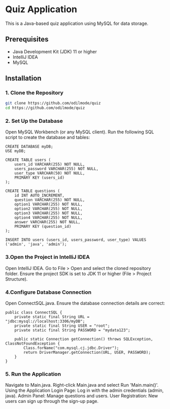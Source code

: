 # Quiz Application

This is a Java-based quiz application using MySQL for data storage.

## Prerequisites

- Java Development Kit (JDK) 11 or higher
- IntelliJ IDEA
- MySQL

## Installation

### 1. Clone the Repository

```sh
git clone https://github.com/odilmode/quiz
cd https://github.com/odilmode/quiz
```
### 2. Set Up the Database
Open MySQL Workbench (or any MySQL client).
Run the following SQL script to create the database and tables:

```angular2html
CREATE DATABASE myDB;
USE myDB;

CREATE TABLE users (
    users_id VARCHAR(255) NOT NULL,
    users_password VARCHAR(255) NOT NULL,
    user_type VARCHAR(50) NOT NULL,
    PRIMARY KEY (users_id)
);

CREATE TABLE questions (
    id INT AUTO_INCREMENT,
    question VARCHAR(255) NOT NULL,
    option1 VARCHAR(255) NOT NULL,
    option2 VARCHAR(255) NOT NULL,
    option3 VARCHAR(255) NOT NULL,
    option4 VARCHAR(255) NOT NULL,
    answer VARCHAR(255) NOT NULL,
    PRIMARY KEY (question_id)
);

INSERT INTO users (users_id, users_password, user_type) VALUES ('admin', 'java', 'admin');

```
### 3.Open the Project in IntelliJ IDEA
Open IntelliJ IDEA.
Go to File > Open and select the cloned repository folder.
Ensure the project SDK is set to JDK 11 or higher (File > Project Structure). 
### 4.Configure Database Connection
   Open ConnectSQL.java.
   Ensure the database connection details are correct:
```
public class ConnectSQL {
    private static final String URL = "jdbc:mysql://localhost:3306/myDB";
    private static final String USER = "root";
    private static final String PASSWORD = "mydata123";

    public static Connection getConnection() throws SQLException, ClassNotFoundException {
        Class.forName("com.mysql.cj.jdbc.Driver");
        return DriverManager.getConnection(URL, USER, PASSWORD);
    }
}

```
### 5. Run the Application
Navigate to Main.java.
Right-click Main.java and select Run 'Main.main()'.
Using the Application
Login Page: Log in with the admin credentials (admin, java).
Admin Panel: Manage questions and users.
User Registration: New users can sign up through the sign-up page.
